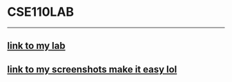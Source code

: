 # **CSE110LAB**
---
[link to my lab](https://oplikos.github.io/CSE110LAB/)
---
[link to my screenshots make it easy lol](https://github.com/oplikos/CSE110LAB/blob/main/assigment.md)
---
